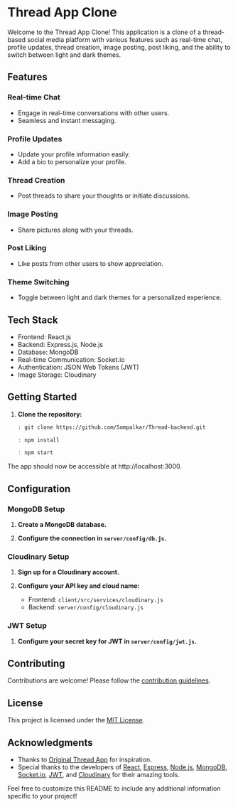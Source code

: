    # Thread App Clone

Welcome to the Thread App Clone! This application is a clone of a thread-based social media platform with various features such as real-time chat, profile updates, thread creation, image posting, post liking, and the ability to switch between light and dark themes.

## Features

### Real-time Chat

- Engage in real-time conversations with other users.
- Seamless and instant messaging.

### Profile Updates

- Update your profile information easily.
- Add a bio to personalize your profile.

### Thread Creation

- Post threads to share your thoughts or initiate discussions.

### Image Posting

- Share pictures along with your threads.

### Post Liking

- Like posts from other users to show appreciation.

### Theme Switching

- Toggle between light and dark themes for a personalized experience.

## Tech Stack

- Frontend: React.js
- Backend: Express.js, Node.js
- Database: MongoDB
- Real-time Communication: Socket.io
- Authentication: JSON Web Tokens (JWT)
- Image Storage: Cloudinary

## Getting Started

1. **Clone the repository:**

   ```bash
   : git clone https://github.com/Sompalkar/Thread-backend.git

   : npm install

   : npm start

   ```

The app should now be accessible at http://localhost:3000.

## Configuration

### MongoDB Setup

1. **Create a MongoDB database.**

2. **Configure the connection in `server/config/db.js`.**

### Cloudinary Setup

1. **Sign up for a Cloudinary account.**

2. **Configure your API key and cloud name:**
   - Frontend: `client/src/services/cloudinary.js`
   - Backend: `server/config/cloudinary.js`

### JWT Setup

1. **Configure your secret key for JWT in `server/config/jwt.js`.**

## Contributing

Contributions are welcome! Please follow the [contribution guidelines](CONTRIBUTING.md).

## License

This project is licensed under the [MIT License](LICENSE).

## Acknowledgments

- Thanks to [Original Thread App](link-to-original-app) for inspiration.
- Special thanks to the developers of [React](https://reactjs.org/), [Express](https://expressjs.com/), [Node.js](https://nodejs.org/), [MongoDB](https://www.mongodb.com/), [Socket.io](https://socket.io/), [JWT](https://jwt.io/), and [Cloudinary](https://cloudinary.com/) for their amazing tools.

Feel free to customize this README to include any additional information specific to your project!
